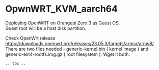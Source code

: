 # OpwnWRT_KVM_aarch64

Deploying OpenWRT on Orangepi Zero 3 as Guest OS.  
  Guest root will be a host disk partition.  

  Check OpenWrt release https://downloads.openwrt.org/releases/23.05.3/targets/armsr/armv8/  
  There are two files needed - generic-kernel.bin ( kernel image ) and  
  generic-ext4-rootfs.img.gz ( root filesystem ). Wget it both.  

    .. tbc ..
    
